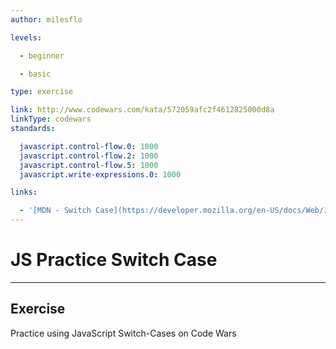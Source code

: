 ```yaml
---
author: milesflo

levels:

  - beginner

  - basic

type: exercise

link: http://www.codewars.com/kata/572059afc2f4612825000d8a
linkType: codewars
standards:

  javascript.control-flow.0: 1000
  javascript.control-flow.2: 1000
  javascript.control-flow.5: 1000
  javascript.write-expressions.0: 1000

links:

  - '[MDN - Switch Case](https://developer.mozilla.org/en-US/docs/Web/JavaScript/Reference/Statements/switch)'
---
```


# JS Practice Switch Case

---
## Exercise

Practice using JavaScript Switch-Cases on Code Wars
